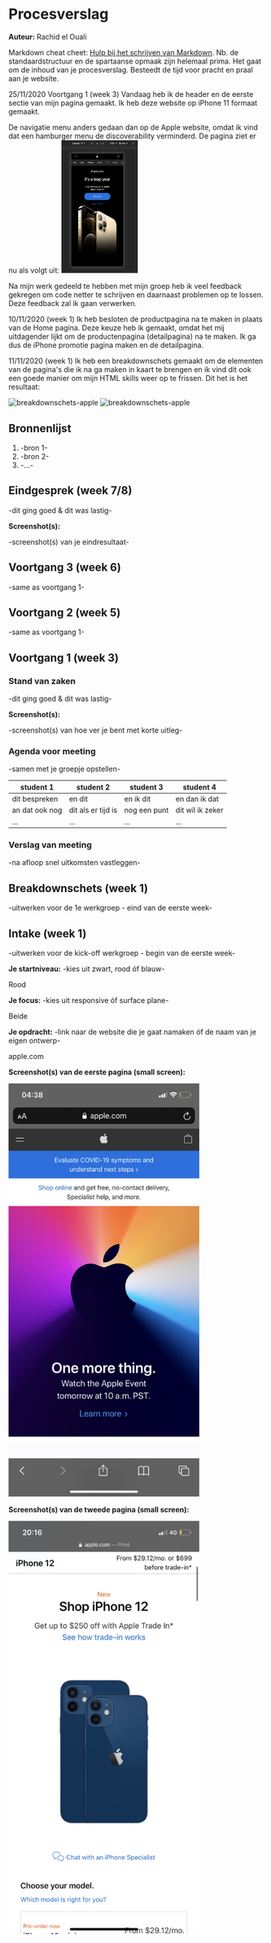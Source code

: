 # Procesverslag
**Auteur:** Rachid el Ouali

Markdown cheat cheet: [Hulp bij het schrijven van Markdown](https://github.com/adam-p/markdown-here/wiki/Markdown-Cheatsheet). Nb. de standaardstructuur en de spartaanse opmaak zijn helemaal prima. Het gaat om de inhoud van je procesverslag. Besteedt de tijd voor pracht en praal aan je website.


25/11/2020 Voortgang 1 (week 3)
Vandaag heb ik de header en de eerste sectie van mijn pagina gemaakt. Ik heb deze website op iPhone 11 formaat gemaakt.

De navigatie menu anders gedaan dan op de Apple website, omdat ik vind 
dat een hamburger menu de discoverability verminderd. De pagina ziet er nu als volgt uit:
<img src="extra/Screenshot-iphone-scherm.jpeg" width="150px" alt="screenshot-versie-1">

Na mijn werk gedeeld te hebben met mijn groep heb ik veel feedback gekregen om code netter te schrijven en daarnaast problemen op te lossen. 
Deze feedback zal ik gaan verwerken. 


10/11/2020 (week 1)
Ik heb besloten de productpagina na te maken in plaats van de Home pagina. Deze keuze heb ik gemaakt, omdat 
het mij uitdagender lijkt om de productenpagina (detailpagina) na te maken. Ik ga dus de iPhone promotie pagina maken en de detailpagina.


11/11/2020 (week 1)
Ik heb een breakdownschets gemaakt om de elementen van de pagina's die ik na ga maken in kaart te brengen en ik vind dit ook een goede manier om mijn 
HTML skills weer op te frissen. Dit het is het resultaat:

<img src="images/breakdownschets-apple_Tekengebied 1-01.jpg" width="375px" alt="breakdownschets-apple">
<img src="images/breakdownschets-apple_Tekengebied 1-02.jpg" width="375px" alt="breakdownschets-apple">



## Bronnenlijst
1. -bron 1-
2. -bron 2-
3. -...-



## Eindgesprek (week 7/8)

-dit ging goed & dit was lastig-

**Screenshot(s):**

-screenshot(s) van je eindresultaat-



## Voortgang 3 (week 6)

-same as voortgang 1-



## Voortgang 2 (week 5)

-same as voortgang 1-



## Voortgang 1 (week 3)

### Stand van zaken

-dit ging goed & dit was lastig-

**Screenshot(s):**

-screenshot(s) van hoe ver je bent met korte uitleg-

### Agenda voor meeting

-samen met je groepje opstellen-

| student 1      | student 2          | student 3    | student 4        |
| ---            | ---                | ---          | ---              |
| dit bespreken  | en dit             | en ik dit    | en dan ik dat    |
| an dat ook nog | dit als er tijd is | nog een punt | dit wil ik zeker |
| ...            | ...                | ...          | ...              |

### Verslag van meeting

-na afloop snel uitkomsten vastleggen-



## Breakdownschets (week 1)

-uitwerken voor de 1e werkgroep - eind van de eerste week-



## Intake (week 1)
-uitwerken voor de kick-off werkgroep - begin van de eerste week-

**Je startniveau:** -kies uit zwart, rood óf blauw-

Rood

**Je focus:** -kies uit responsive óf surface plane-

Beide

**Je opdracht:** -link naar de website die je gaat namaken óf de naam van je eigen ontwerp-

apple.com

**Screenshot(s) van de eerste pagina (small screen):**

<img src="images/screenshot1.png" width="375px" alt="omschrijving van de pagina">

**Screenshot(s) van de tweede pagina (small screen):**

<img src="images/screenshot2.png" width="375px" alt="omschrijving van de pagina">
